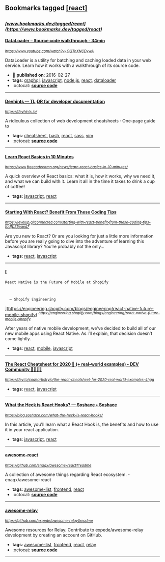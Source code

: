 ## Bookmarks tagged [[react]](https://www.bookmarks.dev/search?q=[react])

_<sup><sup>[www.bookmarks.dev/tagged/react](https://www.bookmarks.dev/tagged/react)</sup></sup>_
---
#### [DataLoader – Source code walkthrough - 34min](https://www.youtube.com/watch?v=OQTnXNCDywA)
_<sup>https://www.youtube.com/watch?v=OQTnXNCDywA</sup>_

DataLoader is a utility for batching and caching loaded data in your web service. Learn how it works with a walkthrough of its source code.
* :calendar: **published on**: 2016-02-27
* **tags**: [graphql](../tagged/graphql.md), [javascript](../tagged/javascript.md), [node.js](../tagged/node.js.md), [react](../tagged/react.md), [dataloader](../tagged/dataloader.md)
* :octocat: **[source code](https://github.com/graphql/dataloader)**
---
#### [Devhints — TL;DR for developer documentation](https://devhints.io/)
_<sup>https://devhints.io/</sup>_

A ridiculous collection of web development cheatsheets · One-page guide to 
* **tags**: [cheatsheet](../tagged/cheatsheet.md), [bash](../tagged/bash.md), [react](../tagged/react.md), [sass](../tagged/sass.md), [vim](../tagged/vim.md)
* :octocat: **[source code](https://github.com/rstacruz/cheatsheets)**
---
#### [Learn React Basics in 10 Minutes](https://www.freecodecamp.org/news/learn-react-basics-in-10-minutes/)
_<sup>https://www.freecodecamp.org/news/learn-react-basics-in-10-minutes/</sup>_

A quick overview of React basics: what it is, how it works, why we need it, and what we can build with it. Learn it all in the time it takes to drink a cup of coffee!
* **tags**: [javascript](../tagged/javascript.md), [react](../tagged/react.md)
---
#### [Starting With React? Benefit From These Coding Tips](https://levelup.gitconnected.com/starting-with-react-benefit-from-these-coding-tips-fadfb25eaed7)
_<sup>https://levelup.gitconnected.com/starting-with-react-benefit-from-these-coding-tips-fadfb25eaed7</sup>_

Are you new to React? Or are you looking for just a little more information before you are really going to dive into the adventure of learning this Javascript library? You’re probably not the only…
* **tags**: [react](../tagged/react.md), [javascript](../tagged/javascript.md)
---
#### [
    React Native is the Future of Mobile at Shopify
    
    
    
      – Shopify Engineering
    
  ](https://engineering.shopify.com/blogs/engineering/react-native-future-mobile-shopify)
_<sup>https://engineering.shopify.com/blogs/engineering/react-native-future-mobile-shopify</sup>_

After years of native mobile development, we’ve decided to build all of our new mobile apps using React Native. As I’ll explain, that decision doesn’t come lightly.
* **tags**: [react](../tagged/react.md), [mobile](../tagged/mobile.md), [javascript](../tagged/javascript.md)
---
#### [The React Cheatsheet for 2020 📄‬ (+ real-world examples) - DEV Community 👩‍💻👨‍💻](https://dev.to/codeartistryio/the-react-cheatsheet-for-2020-real-world-examples-4hgg)
_<sup>https://dev.to/codeartistryio/the-react-cheatsheet-for-2020-real-world-examples-4hgg</sup>_

* **tags**: [react](../tagged/react.md), [javascript](../tagged/javascript.md)
---
#### [What the Heck is React Hooks? — Soshace • Soshace](https://blog.soshace.com/what-the-heck-is-react-hooks/)
_<sup>https://blog.soshace.com/what-the-heck-is-react-hooks/</sup>_

In this article, you'll learn what a React Hook is, the benefits and how to use it in your react application.
* **tags**: [javascript](../tagged/javascript.md), [react](../tagged/react.md)
---
#### [awesome-react](https://github.com/enaqx/awesome-react#readme)
_<sup>https://github.com/enaqx/awesome-react#readme</sup>_

A collection of awesome things regarding React ecosystem. - enaqx/awesome-react
* **tags**: [awesome-list](../tagged/awesome-list.md), [frontend](../tagged/frontend.md), [react](../tagged/react.md)
* :octocat: **[source code](https://github.com/enaqx/awesome-react#readme)**
---
#### [awesome-relay](https://github.com/expede/awesome-relay#readme)
_<sup>https://github.com/expede/awesome-relay#readme</sup>_

Awesome resources for Relay. Contribute to expede/awesome-relay development by creating an account on GitHub.
* **tags**: [awesome-list](../tagged/awesome-list.md), [frontend](../tagged/frontend.md), [react](../tagged/react.md), [relay](../tagged/relay.md)
* :octocat: **[source code](https://github.com/expede/awesome-relay#readme)**
---
